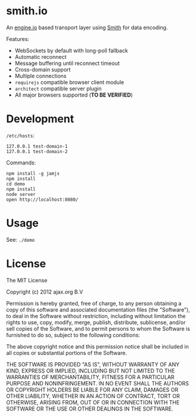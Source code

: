 smith.io
========

An [engine.io](https://github.com/LearnBoost/engine.io) based transport layer using
[Smith](https://github.com/c9/smith) for data encoding.

Features:

  * WebSockets by default with long-poll fallback
  * Automatic reconnect
  * Message buffering until reconnect timeout
  * Cross-domain support
  * Multiple connections
  * `requirejs` compatible browser client module
  * `architect` compatible server plugin
  * All major browsers supported (**TO BE VERIFIED**)


Development
===========

`/etc/hosts`:

    127.0.0.1 test-domain-1
    127.0.0.1 test-domain-2

Commands:

    npm install -g jamjs
    npm install
    cd demo
    npm install
    node server
    open http://localhost:8080/


Usage
=====

See: `./demo`


License
=======

The MIT License

Copyright (c) 2012 ajax.org B.V

Permission is hereby granted, free of charge, to any person obtaining a copy
of this software and associated documentation files (the "Software"), to deal
in the Software without restriction, including without limitation the rights
to use, copy, modify, merge, publish, distribute, sublicense, and/or sell
copies of the Software, and to permit persons to whom the Software is
furnished to do so, subject to the following conditions:

The above copyright notice and this permission notice shall be included in
all copies or substantial portions of the Software.

THE SOFTWARE IS PROVIDED "AS IS", WITHOUT WARRANTY OF ANY KIND, EXPRESS OR
IMPLIED, INCLUDING BUT NOT LIMITED TO THE WARRANTIES OF MERCHANTABILITY,
FITNESS FOR A PARTICULAR PURPOSE AND NONINFRINGEMENT. IN NO EVENT SHALL THE
AUTHORS OR COPYRIGHT HOLDERS BE LIABLE FOR ANY CLAIM, DAMAGES OR OTHER
LIABILITY, WHETHER IN AN ACTION OF CONTRACT, TORT OR OTHERWISE, ARISING FROM,
OUT OF OR IN CONNECTION WITH THE SOFTWARE OR THE USE OR OTHER DEALINGS IN
THE SOFTWARE.
